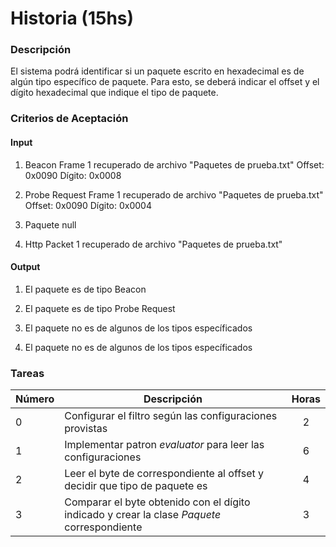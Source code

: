 # Historia (15hs)

### Descripción

El sistema podrá identificar si un paquete escrito en hexadecimal es de algún tipo específico de paquete. Para esto, se deberá indicar el offset y el dígito hexadecimal que indique el tipo de paquete. 

### Criterios de Aceptación

#### Input 

1) Beacon Frame 1 recuperado de archivo "Paquetes de prueba.txt"
Offset: 0x0090
Dígito: 0x0008

2) Probe Request Frame 1 recuperado de archivo "Paquetes de prueba.txt"
Offset: 0x0090
Dígito: 0x0004

3) Paquete null

4) Http Packet 1 recuperado de archivo "Paquetes de prueba.txt"

#### Output

1) El paquete es de tipo Beacon

2) El paquete es de tipo Probe Request

3) El paquete no es de algunos de los tipos específicados

4) El paquete no es de algunos de los tipos específicados

### Tareas

| Número | Descripción | Horas |
| ------ | ------ | :------: |
| 0 | Configurar el filtro según las configuraciones provistas| 2 |
| 1 | Implementar patron *evaluator* para leer las configuraciones| 6 |
| 2 | Leer el byte de correspondiente al offset y decidir que tipo de paquete es| 4 |
| 3 | Comparar el byte obtenido con el dígito indicado y crear la clase *Paquete* correspondiente| 3 |

